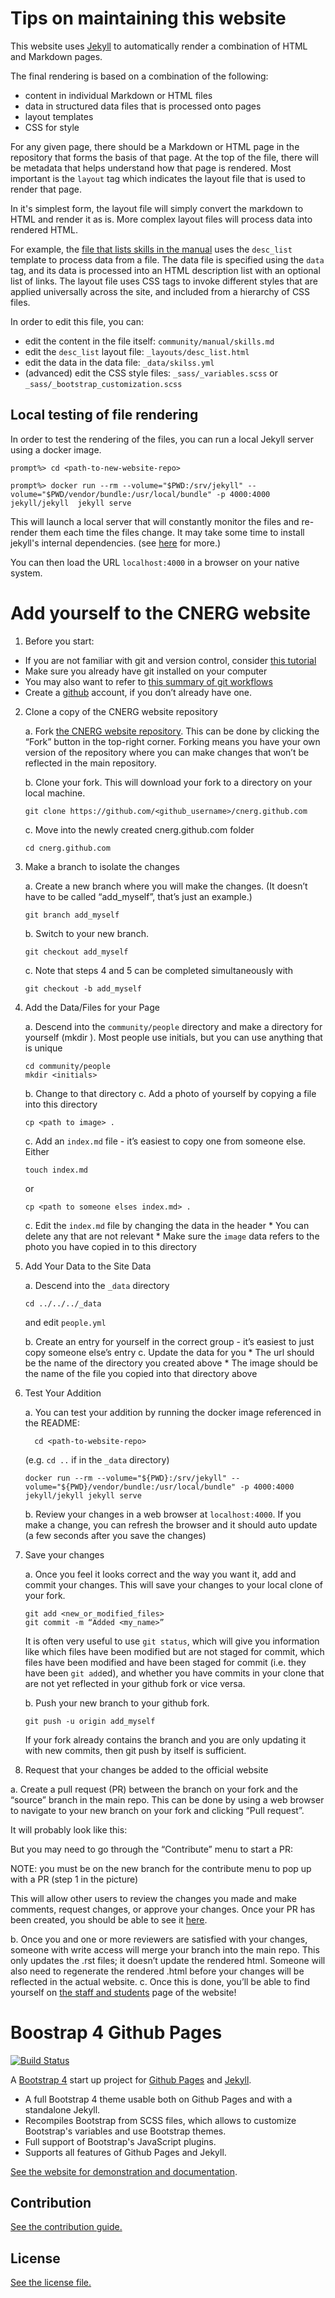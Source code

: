 # Tips on maintaining this website

This website uses [Jekyll](https://jekyllrb.com/) to automatically render a combination of HTML and Markdown pages.

The final rendering is based on a combination of the following:
* content in individual Markdown or HTML files
* data in structured data files that is processed onto pages
* layout templates
* CSS for style

For any given page, there should be a Markdown or HTML page in the repository
that forms the basis of that page.  At the top of the file, there will be
metadata that helps understand how that page is rendered.  Most important is the
`layout` tag which indicates the layout file that is used to render that page.

In it's simplest form, the layout file will simply convert the markdown to HTML
and render it as is.  More complex layout files will process data into rendered
HTML.  

For example, the [file that lists skills in the
manual](community/manual/skills.md) uses the `desc_list` template to process
data from a file.  The data file is specified using the `data` tag, and its data
is processed into an HTML description list with an optional list of links.  The
layout file uses CSS tags to invoke different styles that are applied
universally across the site, and included from a hierarchy of CSS files.

In order to edit this file, you can:
 * edit the content in the file itself: `community/manual/skills.md`
 * edit the `desc_list` layout file: `_layouts/desc_list.html`
 * edit the data in the data file: `_data/skilss.yml`
 * (advanced) edit the CSS style files: `_sass/_variables.scss` or
   `_sass/_bootstrap_customization.scss` 

## Local testing of file rendering

In order to test the rendering of the files, you can run a local Jekyll server
using a docker image.

```
prompt%> cd <path-to-new-website-repo>

prompt%> docker run --rm --volume="$PWD:/srv/jekyll" --volume="$PWD/vendor/bundle:/usr/local/bundle" -p 4000:4000  jekyll/jekyll  jekyll serve

```

This will launch a local server that will constantly monitor the files and
re-render them each time the files change.  It may take some time to install
jekyll's internal dependencies.  (see
[here](https://github.com/envygeeks/jekyll-docker) for more.)

You can then load the URL `localhost:4000` in a browser on your native system.

# Add yourself to the CNERG website

1. Before you start:
  * If you are not familiar with git and version control, consider [this tutorial](http://swcarpentry.github.io/git-novice/)
  * Make sure you already have git installed on your computer
  * You may also want to refer to [this summary of git workflows](https://docs.google.com/presentation/d/1zWa5y-BUZVvR0jKCtG6ueDxPYoODKTP8xeyhZYP_eGo/edit#slide=id.g93ff427fad_0_0)
  * Create a [github](https://github.com/join) account, if you don’t already have one.

2. Clone a copy of the CNERG website repository

    a. Fork [the CNERG website
      repository](https://github.com/cnerg/cnerg.github.com). This can be done
      by clicking the “Fork” button in the top-right corner. Forking means you have
      your own version of the repository where you can make changes that won’t be
      reflected in the main repository.

    b. Clone your fork. This will download your fork to a directory on your local machine.
    
      ```
      git clone https://github.com/<github_username>/cnerg.github.com
      ```

    c. Move into the newly created cnerg.github.com folder

      ```
      cd cnerg.github.com
      ```

3. Make a branch to isolate the changes

    a. Create a new branch where you will make the changes. (It doesn’t have to be called “add_myself”, that’s just an example.)

      ```
      git branch add_myself
      ```

    b. Switch to your new branch.
      ```
      git checkout add_myself
      ```

    c. Note that steps 4 and 5 can be completed simultaneously with
      ```
      git checkout -b add_myself
      ```

4. Add the Data/Files for your Page

    a. Descend into the `community/people` directory and make a directory for yourself (mkdir <initials>). Most people use initials, but you can use anything that is unique
    ```
    cd community/people
    mkdir <initials>
    ```

    b. Change to that directory
    c. Add a photo of yourself by copying a file into this directory 
    ```
    cp <path to image> .
    ```

    c. Add an `index.md` file - it’s easiest to copy one from someone else. Either 
    ```
    touch index.md
    ```
    or
    ```
    cp <path to someone elses index.md> .
    ```

    c. Edit the `index.md` file by changing the data in the header
        * You can delete any that are not relevant
        * Make sure the `image` data refers to the photo you have copied in to this directory

5. Add Your Data to the Site Data

    a. Descend into the `_data` directory
      ```
      cd ../../../_data
      ```
      and edit `people.yml`

    b. Create an entry for yourself in the correct group - it’s easiest to just copy someone else’s entry 
    c. Update the data for you
        * The url should be the name of the directory you created above
        * The image should be the name of the file you copied into that directory above 

6. Test Your Addition

    a. You can test your addition by running the docker image referenced in the README:
    ```
	  cd <path-to-website-repo>
    ``` 
    (e.g. `cd ..` if in the `_data` directory)

    ```
    docker run --rm --volume="${PWD}:/srv/jekyll" --volume="${PWD}/vendor/bundle:/usr/local/bundle" -p 4000:4000 jekyll/jekyll jekyll serve
    ```


    b. Review your changes in a web browser at `localhost:4000`. If you make a change, you can refresh the browser and it should auto update (a few seconds after you save the changes)

7. Save your changes

    a. Once you feel it looks correct and the way you want it, add and commit your changes. This will save your changes to your local clone of your fork.
    ```
    git add <new_or_modified_files>
    git commit -m “Added <my_name>”
    ```

    It is often very useful to use `git status`, which will give you information like which files have been modified but are not staged for commit, which files have been modified and have been staged for commit (i.e. they have been `git add`ed), and whether you have commits in your clone that are not yet reflected in your github fork or vice versa.

    b. Push your new branch to your github fork.
    ```
    git push -u origin add_myself
    ```

    If your fork already contains the branch and you are only updating it with new commits, then git push by itself is sufficient.

8. Request that your changes be added to the official website

  a. Create a pull request (PR) between the branch on your fork and the “source” branch in the main repo. This can be done by using a web browser to navigate to your new branch on your fork and clicking “Pull request”.

  It will probably look like this:


  But you may need to go through the “Contribute” menu to start a PR:


  NOTE: you must be on the new branch for the contribute menu to pop up with a PR
	(step 1 in the picture)

  This will allow other users to review the changes you made and make comments, request changes, or approve your changes. Once your PR has been created, you should be able to see it [here](https://github.com/cnerg/cnerg.github.com/pulls).

  b. Once you and one or more reviewers are satisfied with your changes, someone with write access will merge your branch into the main repo. This only updates the .rst files; it doesn’t update the rendered html. Someone will also need to regenerate the rendered .html before your changes will be reflected in the actual website.
  c. Once this is done, you’ll be able to find yourself on [the staff and students](https://cnerg.github.io/community/people/) page of the website!

# Boostrap 4 Github Pages

[![Build Status](https://travis-ci.org/nicolas-van/bootstrap-4-github-pages.svg?branch=master)](https://travis-ci.org/nicolas-van/bootstrap-4-github-pages)

A [Bootstrap 4](https://getbootstrap.com/) start up project for [Github Pages](https://pages.github.com/) and [Jekyll](https://jekyllrb.com/).

* A full Bootstrap 4 theme usable both on Github Pages and with a standalone Jekyll.
* Recompiles Bootstrap from SCSS files, which allows to customize Bootstrap's variables and use Bootstrap themes.
* Full support of Bootstrap's JavaScript plugins.
* Supports all features of Github Pages and Jekyll.

[See the website for demonstration and documentation](https://nicolas-van.github.io/bootstrap-4-github-pages/).

## Contribution

[See the contribution guide.](./CONTRIBUTING.md)

## License

[See the license file.](./LICENSE.md)

